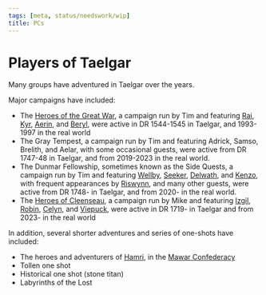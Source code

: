 ```yaml
---
tags: [meta, status/needswork/wip]
title: PCs
---
```

# Players of Taelgar

Many groups have adventured in Taelgar over the years. 

Major campaigns have included:

- The [Heroes of the Great War](<great-war/heroes-of-the-great-war.md>), a campaign run by Tim and featuring [Rai](<great-war/rai.md>), [Kyr](<great-war/kyr.md>), [Aerin](<great-war/aerin.md>), and [Beryl](<great-war/beryl.md>), were active in DR 1544-1545 in Taelgar, and 1993-1997 in the real world
- The Gray Tempest, a campaign run by Tim and featuring Adrick, Samso, Brelith, and Aelar, with some occasional guests, were active from DR 1747-48 in Taelgar, and from 2019-2023 in the real world. 
- The Dunmar Fellowship, sometimes known as the Side Quests, a campaign run by Tim and featuring [Wellby](<dunmar-fellowship/wellby.md>), [Seeker](<dunmar-fellowship/seeker.md>), [Delwath](<dunmar-fellowship/delwath.md>), and [Kenzo](<dunmar-fellowship/kenzo.md>), with frequent appearances by [Riswynn](<dunmar-fellowship/riswynn.md>), and many other guests, were active from DR 1748- in Taelgar, and from 2020- in the real world.
- The [Heroes of Cleenseau](<cleenseau/heroes-of-cleenseau.md>), a campaign run by Mike and featuring [Izgil](<cleenseau/izgil-moonseeker.md>), [Robin](<cleenseau/robin-of-abenfyrd.md>), [Celyn](<cleenseau/celyn.md>), and [Viepuck](<cleenseau/viepuck.md>), were active in DR 1719- in Taelgar and from 2023- in the real world

In addition, several shorter adventures and series of one-shots have included:

- The heroes and adventurers of [Hamri](<../../gazetteer/west-coast/mawar-confederacy/hamri.md>), in the [Mawar Confederacy](<../../gazetteer/west-coast/mawar-confederacy/mawar-confederacy.md>)
- Tollen one shot
- Historical one shot (stone titan)
- Labyrinths of the Lost
